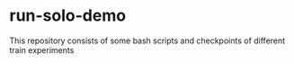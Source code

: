 # run-solo-demo
This repository consists of some bash scripts and checkpoints of different train experiments
